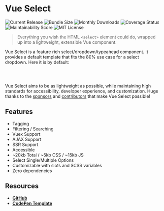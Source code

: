 <SponsorBanner />

# Vue Select

![Current Release](https://img.shields.io/github/release/sagalbot/vue-select.svg?style=flat-square)
![Bundle Size](https://flat.badgen.net/bundlephobia/min/vue-select)
![Monthly Downloads](https://img.shields.io/npm/dm/vue-select.svg?style=flat-square)
![Coverage Status](https://coveralls.io/repos/github/sagalbot/vue-select/badge.svg?branch=master)
![Maintainability Score](https://img.shields.io/codeclimate/maintainability/sagalbot/vue-select.svg?style=flat-square)
![MIT License](https://img.shields.io/github/license/sagalbot/vue-select.svg?style=flat-square)

> Everything you wish the HTML `<select>` element could do, wrapped
> up into a lightweight, extensible Vue component.

Vue Select is a feature rich select/dropdown/typeahead component. It provides a default
template that fits the 80% use case for a select dropdown. Here it is by default:

<div style="max-width:25rem; margin: 0 auto; padding: 1rem 0;">
  <country-select />  
</div>

Vue Select aims to be as lightweight as possible, while maintaining high standards for accessibility,
developer experience, and customization. Huge thanks to the [sponsors](sponsors.md) and 
[contributors](contributors.md) that make Vue Select possible!

## Features

- Tagging
- Filtering / Searching
- Vuex Support
- AJAX Support
- SSR Support
- Accessible
- ~20kb Total / ~5kb CSS / ~15kb JS
- Select Single/Multiple Options
- Customizable with slots and SCSS variables
- Zero dependencies

## Resources

- **[GitHub](https://github.com/sagalbot/vue-select)**
- **[CodePen Template](http://codepen.io/sagalbot/pen/NpwrQO)**
